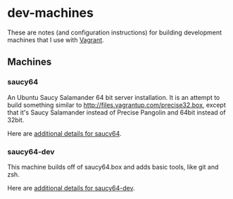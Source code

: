 # dev-machines

These are notes (and configuration instructions) for building
development machines that I use with [Vagrant][vagrant].

## Machines

### saucy64

An Ubuntu Saucy Salamander 64 bit server installation. It is an
attempt to build something similar to
http://files.vagrantup.com/precise32.box, except that it's Saucy
Salamander instead of Precise Pangolin and 64bit instead of 32bit.

Here are [additional details for saucy64][saucy64-readme].

### saucy64-dev

This machine builds off of saucy64.box and adds basic tools, like git
and zsh.

Here are [additional details for saucy64-dev][saucy64-dev-readme].

[vagrant]: https://www.vagrantup.com
[saucy64-readme]: saucy64/README.md
[saucy64-dev-readme]: saucy64-dev/README.md
